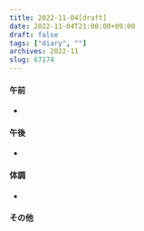 ```yaml
---
title: 2022-11-04[draft]
date: 2022-11-04T21:00:00+09:00
draft: false
tags: ["diary", ""]
archives: 2022-11
slug: 67174
---
```

#### 午前
- 
#### 午後
- 
#### 体調
- 
#### その他